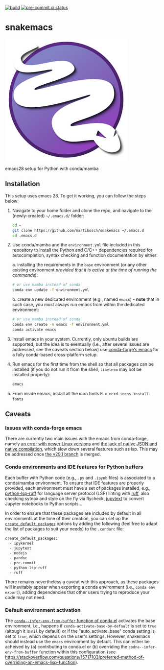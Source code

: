 [![build](https://github.com/martibosch/snakemacs/actions/workflows/build.yaml/badge.svg)](https://github.com/martibosch/snakemacs/actions/workflows/build.yaml)
[![pre-commit.ci status](https://results.pre-commit.ci/badge/github/martibosch/snakemacs/main.svg)](https://results.pre-commit.ci/latest/github/martibosch/snakemacs/main)

# snakemacs

![snakemacs logo](https://github.com/martibosch/snakemacs/blob/main/snakemacs.svg)

emacs28 setup for Python with conda/mamba

## Installation

This setup uses emacs 28. To get it working, you can follow the steps below:

1. Navigate to your home folder and clone the repo, and navigate to the (newly-created) `~/.emacs.d/` folder:

   ```bash
   cd ~
   git clone https://github.com/martibosch/snakemacs ~/.emacs.d
   cd .emacs.d
   ```

2. Use conda/mamba and the `environment.yml` file included in this repository to install the Python and C/C++ dependencies required for autocompletion, syntax checking and function documentation by either:

   a. installing the requirements in the `base` environment (or any other existing environment _provided that it is active at the time of running the commands_):

   ```bash
   # or use mamba instead of conda
   conda env update -f environment.yml
   ```

   b. create a new dedicated environment (e.g., named `emacs`) - **note** that in such case, you must always run emacs from within the dedicated environment:

   ```bash
   # or use mamba instead of conda
   conda env create -n emacs -f environment.yml
   conda activate emacs
   ```

3. Install emacs in your system. Currently, only ubuntu builds are supported, but the idea is to eventually (i.e., after several issues are addressed, see the caveats section below) use [conda-forge's emacs](https://github.com/conda-forge/emacs-feedstock) for a fully conda-based cross-platform setup.

4. Run emacs for the first time from the shell so that all packages can be installed (if you do not run it from the shell, `libvterm` may not be installed properly):

   ```bash
   emacs
   ```

5. From inside emacs, install all the icon fonts `M-x nerd-icons-install-fonts`

## Caveats

### Issues with conda-forge emacs

There are currently two main issues with the emacs from conda-forge, namely [an error with newer Linux versions](https://github.com/conda-forge/emacs-feedstock/issues/63) and [the lack of native JSON and native compilation](https://github.com/conda-forge/emacs-feedstock/issues/59), which slow down several features such as lsp. This may be addressed once [the v29.1 branch](https://github.com/conda-forge/emacs-feedstock/pull/73) is merged.

### Conda environments and IDE features for Python buffers

Each buffer with Python code (e.g., `.py` and `.ipynb` files) is associated to a conda/mamba environment. To ensure that IDE features are properly provided, each environment must have a set of packages installed, e.g., [python-lsp-ruff](https://github.com/python-lsp/python-lsp-ruff) for language server protocol (LSP) linting with [ruff](https://docs.astral.sh/ruff), also checking sytnax and style on the fly via flycheck, [jupytext](https://github.com/mwouts/jupytext) to convert Jupyter notebooks to Python scripts...

In order to ensure that these packages are included by default in all environments at the time of their creation, you can set up the [`create_default_packages`](https://conda.io/projects/conda/en/latest/user-guide/configuration/use-condarc.html#config-add-default-pkgs) options by adding the following (feel free to adapt the list of packages to suit your needs) to the `.condarc` file:

```
create_default_packages:
  - ipykernel
  - jupytext
  - nodejs
  - pandoc
  - pre-commit
  - python-lsp-ruff
  - ruff
```

There remains nevertheless a caveat with this approach, as these packages will inevitably appear when exporting a conda environment (i.e., `conda env export`), adding dependencies that other users trying to reproduce your code may not need.

### Default environment activation

The [`conda--infer-env-from-buffer` function of conda.el](https://github.com/necaris/conda.el/blob/main/conda.el#L264-L274) activates the base environment, i.e., happens if `conda-activate-base-by-default` is set to `true` (altough it is `nil` by default) or if the "auto_activate_base" conda setting is set to `true`, which depends on the user's settings. However, snakemacs should instead use the `emacs` environment by default. This can either be acheived by (a) contributing to conda.el or (b) overriding the `codna--infer-env-from-buffer` function within this configuration (see https://stackoverflow.com/questions/15717103/preferred-method-of-overriding-an-emacs-lisp-function).
